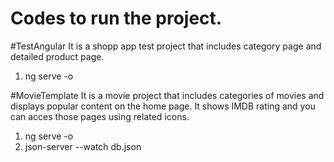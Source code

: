 # Codes to run the project.

#TestAngular
It is a shopp app test project that includes category page and detailed product page.
1. ng serve -o


#MovieTemplate
It is a movie project that includes categories of movies and displays popular content on the home page. It shows IMDB rating and you can acces those pages using related icons.
1. ng serve -o
2. json-server --watch db.json
